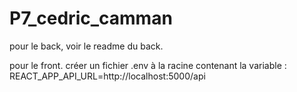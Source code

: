 # P7_cedric_camman

pour le back, voir le readme du back.

pour le front. créer un fichier .env à la racine contenant la variable : REACT_APP_API_URL=http://localhost:5000/api

